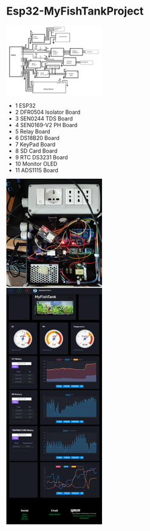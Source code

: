 # Esp32-MyFishTankProject

<img src="https://github.com/PasqualeAuriemma/Esp32-MyFishTankProject/blob/master/images/Schema.jpg" width=50% height=50%>

- 1 ESP32
- 2 DFR0504 Isolator Board
- 3 SEN0244 TDS Board
- 4 SEN0169-V2 PH Board
- 5 Relay Board
- 6 DS18B20 Board
- 7 KeyPad Board
- 8 SD Card Board
- 9 RTC DS3231 Board
- 10 Monitor OLED
- 11 ADS1115 Board

<img src="https://github.com/PasqualeAuriemma/Esp32-MyFishTankProject/blob/master/images/Example1.jpg" width=50% height=50%>


<img src="https://github.com/PasqualeAuriemma/Esp32-MyFishTankProject/blob/master/images/webApp.jpg" width=50% height=50%>
